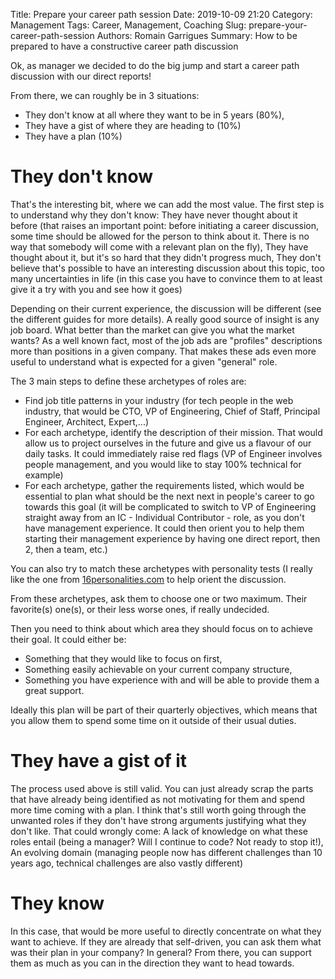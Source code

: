 Title: Prepare your career path session
Date: 2019-10-09 21:20
Category: Management
Tags: Career, Management, Coaching
Slug: prepare-your-career-path-session
Authors: Romain Garrigues
Summary: How to be prepared to have a constructive career path discussion

Ok, as manager we decided to do the big jump and start a career path discussion with our direct reports!

From there, we can roughly be in 3 situations:

- They don't know at all where they want to be in 5 years (80%),
- They have a gist of where they are heading to (10%)
- They have a plan (10%)

# They don't know

That's the interesting bit, where we can add the most value.
The first step is to understand why they don't know:
They have never thought about it before (that raises an important point: before initiating a career discussion, some time should be allowed for the person to think about it. There is no way that somebody will come with a relevant plan on the fly),
They have thought about it, but it's so hard that they didn't progress much,
They don't believe that's possible to have an interesting discussion about this topic, too many uncertainties in life (in this case you have to convince them to at least give it a try with you and see how it goes)

Depending on their current experience, the discussion will be different (see the different guides for more details).
A really good source of insight is any job board. What better than the market can give you what the market wants?
As a well known fact, most of the job ads are "profiles" descriptions more than positions in a given company. That makes these ads even more useful to understand what is expected for a given "general" role.

The 3 main steps to define these archetypes of roles are:

- Find job title patterns in your industry (for tech people in the web industry, that would be CTO, VP of Engineering, Chief of Staff, Principal Engineer, Architect, Expert,...)
- For each archetype, identify the description of their mission. That would allow us to project ourselves in the future and give us a flavour of our daily tasks. It could immediately raise red flags (VP of Engineer involves people management, and you would like to stay 100% technical for example)
- For each archetype, gather the requirements listed, which would be essential to plan what should be the next next in people's career to go towards this goal (it will be complicated to switch to VP of Engineering straight away from an IC - Individual Contributor - role, as you don't have management experience. It could then orient you to help them starting their management experience by having one direct report, then 2, then a team, etc.)

You can also try to match these archetypes with personality tests (I really like the one from [16personalities.com](https://www.16personalities.com/) to help orient the discussion.

From these archetypes, ask them to choose one or two maximum. Their favorite(s) one(s), or their less worse ones, if really undecided.

Then you need to think about which area they should focus on to achieve their goal.
It could either be:

- Something that they would like to focus on first,
- Something easily achievable on your current company structure,
- Something you have experience with and will be able to provide them a great support.

Ideally this plan will be part of their quarterly objectives, which means that you allow them to spend some time on it outside of their usual duties.

# They have a gist of it

The process used above is still valid. You can just already scrap the parts that have already being identified as not motivating for them and spend more time coming with a plan.
I think that's still worth going through the unwanted roles if they don't have strong arguments justifying what they don't like. That could wrongly come:
A lack of knowledge on what these roles entail (being a manager? Will I continue to code? Not ready to stop it!),
An evolving domain (managing people now has different challenges than 10 years ago, technical challenges are also vastly different)

# They know

In this case, that would be more useful to directly concentrate on what they want to achieve.
If they are already that self-driven, you can ask them what was their plan in your company? In general?
From there, you can support them as much as you can in the direction they want to head towards.

